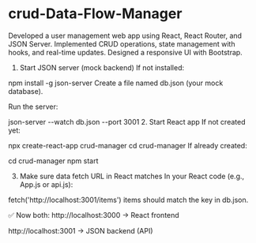 # crud-Data-Flow-Manager
Developed a user management web app using React, React Router, and JSON Server. Implemented CRUD operations, state management with hooks, and real-time updates. Designed a responsive UI with Bootstrap.




1. Start JSON server (mock backend)
If not installed:


npm install -g json-server
Create a file named db.json (your mock database).

Run the server:

json-server --watch db.json --port 3001
2. Start React app
If not created yet:

npx create-react-app crud-manager
cd crud-manager
If already created:


cd crud-manager
npm start

3. Make sure data fetch URL in React matches
In your React code (e.g., App.js or api.js):


fetch('http://localhost:3001/items')
items should match the key in db.json.

✅ Now both:
http://localhost:3000 → React frontend

http://localhost:3001 → JSON backend (API)

